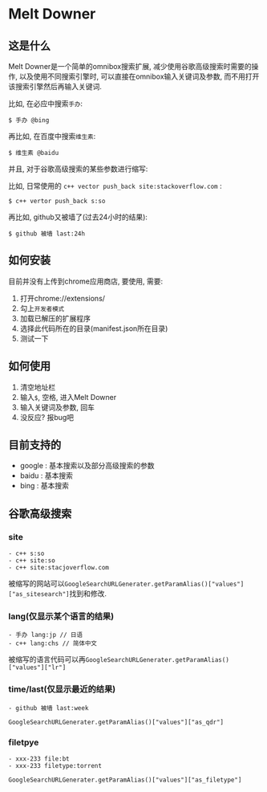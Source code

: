 # Melt Downer

## 这是什么

Melt Downer是一个简单的omnibox搜索扩展, 减少使用谷歌高级搜索时需要的操作, 以及使用不同搜索引擎时, 可以直接在omnibox输入关键词及参数, 而不用打开该搜索引擎然后再输入关键词. 

比如, 在必应中搜索`手办`:
    
    $ 手办 @bing

再比如, 在百度中搜索`维生素`:

    $ 维生素 @baidu

并且, 对于谷歌高级搜索的某些参数进行缩写:

比如, 日常使用的 `c++ vector push_back site:stackoverflow.com` :

    $ c++ vertor push_back s:so

再比如, github又被墙了(过去24小时的结果):

    $ github 被墙 last:24h

## 如何安装

目前并没有上传到chrome应用商店, 要使用, 需要:

1. 打开chrome://extensions/
2. 勾上`开发者模式`
3. 加载已解压的扩展程序
4. 选择此代码所在的目录(manifest.json所在目录)
5. 测试一下

## 如何使用

1. 清空地址栏
2. 输入`$`, 空格, 进入Melt Downer
3. 输入关键词及参数, 回车
4. 没反应? 报bug吧

## 目前支持的

- google : 基本搜索以及部分高级搜索的参数
- baidu : 基本搜索
- bing : 基本搜索

## 谷歌高级搜索

### site
   
    - c++ s:so
    - c++ site:so
    - c++ site:stacjoverflow.com

被缩写的网站可以`GoogleSearchURLGenerater.getParamAlias()["values"]["as_sitesearch"]`找到和修改.

### lang(仅显示某个语言的结果)

    - 手办 lang:jp // 日语
    - c++ lang:chs // 简体中文

被缩写的语言代码可以再`GoogleSearchURLGenerater.getParamAlias()["values"]["lr"]`

### time/last(仅显示最近的结果)

    - github 被墙 last:week

`GoogleSearchURLGenerater.getParamAlias()["values"]["as_qdr"]`

### filetpye

    - xxx-233 file:bt
    - xxx-233 filetype:torrent

`GoogleSearchURLGenerater.getParamAlias()["values"]["as_filetype"]`
